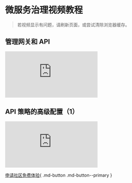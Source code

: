 # 微服务治理视频教程

> 若视频显示有问题，请刷新页面，或尝试清除浏览器缓存。

## 管理网关和 API

<div class="responsive-video-container">
<iframe src="https://harbor-test2.cn-sh2.ufileos.com/docs/videos/gateway%26api.mp4" scrolling="no" border="0" frameborder="no" framespacing="0" allowfullscreen="true"> </iframe>
</div>

## API 策略的高级配置（1）

<div class="responsive-video-container">
<iframe src="https://harbor-test2.cn-sh2.ufileos.com/docs/videos/apipolicy1.mp4" scrolling="no" border="0" frameborder="no" framespacing="0" allowfullscreen="true"> </iframe>
</div>

[申请社区免费体验](../dce/license0.md){ .md-button .md-button--primary }
